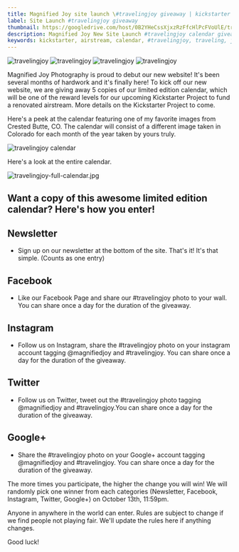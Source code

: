 ```yaml
---
title: Magnified Joy site launch \#travelingjoy giveaway | kickstarter calendar | adventure | airstream
label: Site Launch #travelingjoy giveaway
thumbnail: https://googledrive.com/host/0B2YHeCssXjxzRzFfcHlPcFVoUlE/travelingjoy-feature.jpg
description: Magnified Joy New Site Launch #travelingjoy calendar giveaway featuring limited edition Kickstarter calendar
keywords: kickstarter, airstream, calendar, #travelingjoy, traveling, joy, landscape, colorado, crested butte, adventure, road trip, USA
---
```



![travelingjoy](https://googledrive.com/host/0B2YHeCssXjxzRzFfcHlPcFVoUlE/travelingjoy.jpg)
![travelingjoy](https://googledrive.com/host/0B2YHeCssXjxzRzFfcHlPcFVoUlE/travelingjoy1.jpg)
![travelingjoy](https://googledrive.com/host/0B2YHeCssXjxzRzFfcHlPcFVoUlE/travelingjoy2.jpg)
![travelingjoy](https://googledrive.com/host/0B2YHeCssXjxzRzFfcHlPcFVoUlE/travelingjoy3.jpg)

Magnified Joy Photography is proud to debut our new website! It's been several months of hardwork and it's finally here! To kick off our new website, we are giving away 5 copies of our limited edition calendar, which will be one of the reward levels for our upcoming Kickstarter Project to fund a renovated airstream. More details on the Kickstarter Project to come.

Here's a peek at the calendar featuring one of my favorite images from Crested Butte, CO. The calendar will consist of a different image taken in Colorado for each month of the year taken by yours truly.

![travelingjoy calendar](https://googledrive.com/host/0B2YHeCssXjxzRzFfcHlPcFVoUlE/travelingjoy-calendar.jpg)

Here's a look at the entire calendar.

![travelingjoy-full-calendar.jpg](https://googledrive.com/host/0B2YHeCssXjxzRzFfcHlPcFVoUlE/travelingjoy-full-calendar.jpg)

## Want a copy of this awesome limited edition calendar? Here's how you enter!

## Newsletter
- Sign up on our newsletter at the bottom of the site. That's it! It's that simple.  (Counts as one entry)

## Facebook
- Like our Facebook Page and share our #travelingjoy photo to your wall. You can share once a day for the duration of the giveaway.

## Instagram
- Follow us on Instagram, share the #travelingjoy photo on your instagram account tagging @magnifiedjoy and #travelingjoy. You can share once a day for the duration of the giveaway.

## Twitter
- Follow us on Twitter, tweet out the #travelingjoy photo tagging @magnifiedjoy and #travelingjoy.You can share once a day for the duration of the giveaway.

## Google+
- Share the #travelingjoy photo on your Google+ account tagging @magnifiedjoy and #travelingjoy. You can share once a day for the duration of the giveaway.

The more times you participate, the higher the change you will win! We will randomly pick one winner from each categories (Newsletter, Facebook, Instagram, Twitter, Google+) on October 13th, 11:59pm. 

Anyone in anywhere in the world can enter. Rules are subject to change if we find people not playing fair. We'll update the rules here if anything changes.

Good luck!



